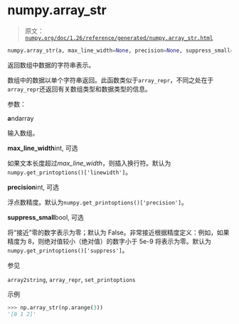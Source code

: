 # numpy.array_str

> 原文：[`numpy.org/doc/1.26/reference/generated/numpy.array_str.html`](https://numpy.org/doc/1.26/reference/generated/numpy.array_str.html)

```py
numpy.array_str(a, max_line_width=None, precision=None, suppress_small=None)
```

返回数组中数据的字符串表示。

数组中的数据以单个字符串返回。此函数类似于`array_repr`，不同之处在于`array_repr`还返回有关数组类型和数据类型的信息。

参数：

**a**ndarray

输入数组。

**max_line_width**int, 可选

如果文本长度超过*max_line_width*，则插入换行符。默认为`numpy.get_printoptions()['linewidth']`。

**precision**int, 可选

浮点数精度。默认为`numpy.get_printoptions()['precision']`。

**suppress_small**bool, 可选

将“接近”零的数字表示为零；默认为 False。非常接近根据精度定义：例如，如果精度为 8，则绝对值较小（绝对值）的数字小于 5e-9 将表示为零。默认为`numpy.get_printoptions()['suppress']`。

参见

`array2string`, `array_repr`, `set_printoptions`

示例

```py
>>> np.array_str(np.arange(3))
'[0 1 2]' 
```
